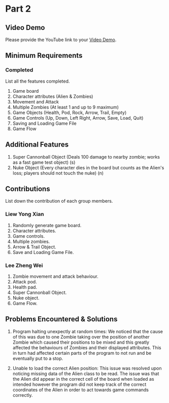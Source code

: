 # Part 2

## Video Demo

Please provide the YouTube link to your [Video Demo](https://youtu.be/g3EnqruzTTk).

## Minimum Requirements

### Completed

List all the features completed.

1. Game board
2. Character attributes (Alien & Zombies)
3. Movement and Attack
4. Multiple Zombies (At least 1 and up to 9 maximum)
5. Game Objects (Health, Pod, Rock, Arrow, Trail, Empty)
6. Game Controls (Up, Down, Left Right, Arrow, Save, Load, Quit)
7. Saving and Loading Game File
8. Game Flow

## Additional Features

1. Super Cannonball Object (Deals 100 damage to nearby zombie; works as a fast game test object) (s)
2. Nuke Object (Every character dies in the board but counts as the Alien's loss; players should not touch the nuke) (n)

## Contributions

List down the contribution of each group members.

### Liew Yong Xian

1. Randomly generate game board.
2. Character attributes.
3. Game controls.
4. Multiple zombies.
5. Arrow & Trail Object.
7. Save and Loading Game File.

### Lee Zheng Wei

1. Zombie movement and attack behaviour.
2. Attack pod.
3. Health pad.
5. Super Cannonball Object.
6. Nuke object.
7. Game Flow.

## Problems Encountered & Solutions

1. Program halting unexpectly at random times: We noticed that the cause of this was due to one Zombie taking over the position of another Zombie which caused their positions to be mixed and this greatly affected the behaviours of Zombies and their displayed attributes. This in turn had affected certain parts of the program to not run and be eventually put to a stop.

2. Unable to load the correct Alien position: This issue was resolved upon noticing missing data of the Alien class to be read. The issue was that the Alien did appear in the correct cell of the board when loaded as intended however the program did not keep track of the correct coordinates of the Alien in order to act towards game commands correctly.
